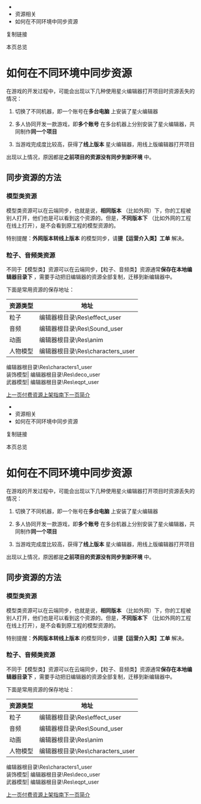   * [](/)
  * 资源相关
  * 如何在不同环境中同步资源

复制链接

本页总览

# 如何在不同环境中同步资源

在游戏的开发过程中，可能会出现以下几种使用星火编辑器打开项目时资源丢失的情况：

  1. 切换了不同机器，即一个账号在**多台电脑** 上安装了星火编辑器

  2. 多人协同开发一款游戏，即**多个账号** 在多台机器上分别安装了星火编辑器，共同制作**同一个项目**

  3. 当游戏完成度比较高，获得了**线上版本** 星火编辑器，用线上版编辑器打开项目

出现以上情况，原因都是**之前项目的资源没有同步到新环境** 中。

## 同步资源的方法[​](/Manual/ArtAssets/SyncResources#同步资源的方法 "同步资源的方法的直接链接")

### 模型类资源[​](/Manual/ArtAssets/SyncResources#模型类资源 "模型类资源的直接链接")

模型类资源可以在云端同步，也就是说，**相同版本** （比如外网）下，你的工程被别人打开，他们也是可以看到这个资源的。但是，**不同版本下**
（比如外网的工程在线上打开），是不会看到原工程的模型资源的。

特别提醒：**外网版本转线上版本** 的模型同步，请**提【运营介入类】工单** 解决。

### 粒子、音频类资源[​](/Manual/ArtAssets/SyncResources#粒子音频类资源 "粒子、音频类资源的直接链接")

不同于【模型类】资源可以在云端同步，【粒子、音频类】资源通常**保存在本地编辑器目录下** ，需要手动把旧编辑器的资源全部复制，迁移到新编辑器中。

下面是常用资源的保存地址：

资源类型| 地址  
---|---  
粒子| 编辑器根目录\Res\effect_user  
音频| 编辑器根目录\Res\Sound_user  
动画| 编辑器根目录\Res\anim  
人物模型| 编辑器根目录\Res\characters_user  
编辑器根目录\Res\characters1_user  
装饰模型| 编辑器根目录\Res\deco_user  
武器模型| 编辑器根目录\Res\eqpt_user  
  
[上一页付费资源上架指南](/Manual/ArtAssets/PaidResources)[下一页简介](/Manual/DataEditor/Intro)


  * [](/)
  * 资源相关
  * 如何在不同环境中同步资源

复制链接

本页总览

# 如何在不同环境中同步资源

在游戏的开发过程中，可能会出现以下几种使用星火编辑器打开项目时资源丢失的情况：

  1. 切换了不同机器，即一个账号在**多台电脑** 上安装了星火编辑器

  2. 多人协同开发一款游戏，即**多个账号** 在多台机器上分别安装了星火编辑器，共同制作**同一个项目**

  3. 当游戏完成度比较高，获得了**线上版本** 星火编辑器，用线上版编辑器打开项目

出现以上情况，原因都是**之前项目的资源没有同步到新环境** 中。

## 同步资源的方法[​](/Manual/ArtAssets/SyncResources#同步资源的方法 "同步资源的方法的直接链接")

### 模型类资源[​](/Manual/ArtAssets/SyncResources#模型类资源 "模型类资源的直接链接")

模型类资源可以在云端同步，也就是说，**相同版本** （比如外网）下，你的工程被别人打开，他们也是可以看到这个资源的。但是，**不同版本下**
（比如外网的工程在线上打开），是不会看到原工程的模型资源的。

特别提醒：**外网版本转线上版本** 的模型同步，请**提【运营介入类】工单** 解决。

### 粒子、音频类资源[​](/Manual/ArtAssets/SyncResources#粒子音频类资源 "粒子、音频类资源的直接链接")

不同于【模型类】资源可以在云端同步，【粒子、音频类】资源通常**保存在本地编辑器目录下** ，需要手动把旧编辑器的资源全部复制，迁移到新编辑器中。

下面是常用资源的保存地址：

资源类型| 地址  
---|---  
粒子| 编辑器根目录\Res\effect_user  
音频| 编辑器根目录\Res\Sound_user  
动画| 编辑器根目录\Res\anim  
人物模型| 编辑器根目录\Res\characters_user  
编辑器根目录\Res\characters1_user  
装饰模型| 编辑器根目录\Res\deco_user  
武器模型| 编辑器根目录\Res\eqpt_user  
  
[上一页付费资源上架指南](/Manual/ArtAssets/PaidResources)[下一页简介](/Manual/DataEditor/Intro)


